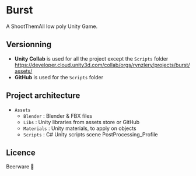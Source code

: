 # Burst
A ShootThemAll low poly Unity Game.
## Versionning
- **Unity Collab** is used for all the project except the `Scripts` folder
	https://developer.cloud.unity3d.com/collab/orgs/rynzlery/projects/burst/assets/
- **GitHub** is used for the `Scripts` folder
## Project architecture
- `Assets`
	- `Blender` : Blender & FBX files
	- `Libs` : Unity libraries from assets store or GitHub
	- `Materials` : Unity materials, to apply on objects
	- `Scripts` : C# Unity scripts
	scene
	PostProcessing_Profile
## Licence
Beerware 🍺
